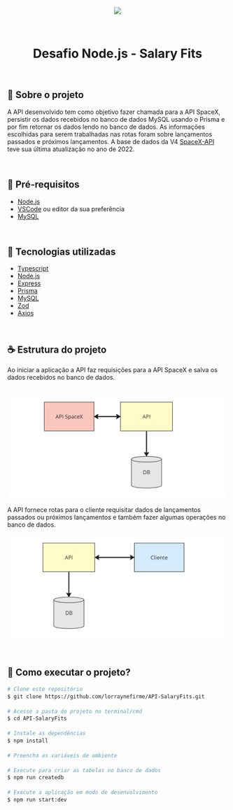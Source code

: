 <div align="center">
<a href="https://www.salaryfits.com.br/">
    <img src="https://uploads-ssl.webflow.com/604f6dd6484918ba61b90055/61dc2a5b1331133b4b3a1f5f_3Salaryfits-p-500.png" width="300"/>
</a>

&nbsp;&nbsp;
<h1 align="center">Desafio Node.js - Salary Fits</h1>
&nbsp;&nbsp;
</div>

## 🚀 Sobre o projeto


A API desenvolvido tem como objetivo fazer chamada para a API SpaceX, persistir os dados recebidos no banco de dados MySQL usando o Prisma e por fim retornar os dados lendo no banco de dados. As informações escolhidas para serem trabalhadas nas rotas foram sobre lançamentos passados e próximos lançamentos. A base de dados da V4 [SpaceX-API](https://github.com/r-spacex/SpaceX-API/tree/master/docs#rspacex-api-docs) teve sua última atualização no ano de 2022.




&nbsp;&nbsp;
## 🧰 Pré-requisitos

 - [Node.js](https://nodejs.org/en/)  
 - [VSCode](https://code.visualstudio.com/)  ou editor da sua preferência
 - [MySQL](https://www.mysql.com/)

&nbsp;
## 🔧 Tecnologias utilizadas

-  [Typescript](https://www.typescriptlang.org/docs/)
-  [Node.js](https://nodejs.org/en/docs)
-  [Express](https://expressjs.com/pt-br/)
-  [Prisma](https://www.prisma.io/)
-  [MySQL](https://www.mysql.com/)
-  [Zod](https://zod.dev/)
-  [Axios](https://axios-http.com/ptbr/docs/intro)

&nbsp;&nbsp;
## ☕ Estrutura do projeto
Ao iniciar a aplicação a API faz requisições para a API SpaceX e salva os dados recebidos no banco de dados.
<div  align="center">
</br>
    <img src="./assets/fluxo1.png" width="500"/>
</div>
</br>
A API fornece rotas para o cliente requisitar dados de lançamentos passados ou próximos lançamentos e também fazer algumas operações no banco de dados.
<div  align="center">
</br>
    <img src="./assets/fluxo2.png" width="500"/>
</div>

&nbsp;&nbsp;
## 🧭 Como executar o projeto?

```bash
# Clone este repositório
$ git clone https://github.com/lorraynefirme/API-SalaryFits.git

# Acesse a pasta do projeto no terminal/cmd
$ cd API-SalaryFits

# Instale as dependências 
$ npm install

# Preencha as variáveis de ambiente

# Execute para criar as tabelas no banco de dados
$ npm run createdb

# Execute a aplicação em modo de desenvolvimento
$ npm run start:dev
```

